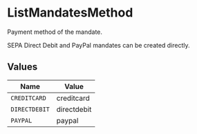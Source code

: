 # ListMandatesMethod

Payment method of the mandate.

SEPA Direct Debit and PayPal mandates can be created directly.


## Values

| Name          | Value         |
| ------------- | ------------- |
| `CREDITCARD`  | creditcard    |
| `DIRECTDEBIT` | directdebit   |
| `PAYPAL`      | paypal        |